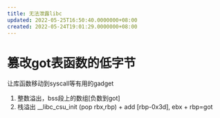 ```yaml
---
title: 无法泄露libc
updated: 2022-05-25T16:50:40.0000000+08:00
created: 2022-05-24T19:01:29.0000000+08:00
---
```


# 篡改got表函数的低字节
让库函数移动到syscall等有用的gadget
1.  整数溢出，bss段上的数组\[负数到got\]
2.  栈溢出 \_\_libc_csu_init (pop rbx,rbp) + add \[rbp-0x3d\], ebx + rbp=got

